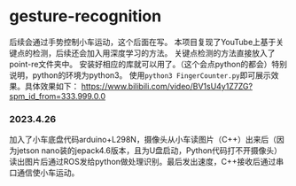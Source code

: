 # gesture-recognition
后续会通过手势控制小车运动，这个后面在写。
本项目复现了YouTube上基于关键点的检测，后续还会加入用深度学习的方法。
关键点检测的方法直接放入了point-re文件夹中。
安装好相应的库就可以用了。（这个会点python的都会）特别说明，python的环境为python3。
使用`python3 FingerCounter.py`即可展示效果。具体效果如下：
https://www.bilibili.com/video/BV1sU4y1Z7ZG?spm_id_from=333.999.0.0   
### 2023.4.26   
加入了小车底盘代码arduino+L298N，摄像头从小车读图片（C++）出来后（因为jetson nano装的jepack4.6版本，且为U盘启动，Python代码打不开摄像头）   
读出图片后通过ROS发给python做处理识别。最后发出速度，C++接收后通过串口通信使小车运动。
